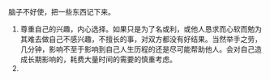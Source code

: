 脑子不好使，把一些东西记下来。

1. 尊重自己的兴趣，内心选择。如果只是为了名或利，或他人恳求而心软而勉为其难去做自己不感兴趣，不擅长的事，对双方都没有好结果。当然举手之劳，几分钟，影响不至于影响到自己人生历程的还是尽可能帮助他人。会对自己造成长期影响的，耗费大量时间的需要的慎重考虑。
2. 